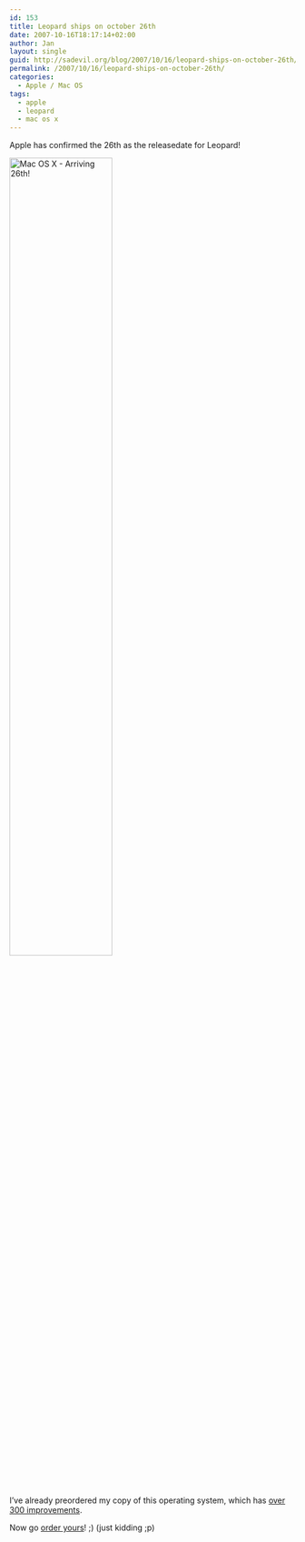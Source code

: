 ```yaml
---
id: 153
title: Leopard ships on october 26th
date: 2007-10-16T18:17:14+02:00
author: Jan
layout: single
guid: http://sadevil.org/blog/2007/10/16/leopard-ships-on-october-26th/
permalink: /2007/10/16/leopard-ships-on-october-26th/
categories:
  - Apple / Mac OS
tags:
  - apple
  - leopard
  - mac os x
---
```

Apple has confirmed the 26th as the releasedate for Leopard!

<a href="http://www.apple.com/macosx/" target="_blank"><img title="Mac OS X - Arriving 26th!" src="https://kcore.org/wp-content/uploads/2007/10/leopard-arriving-1026-hero-20071016.jpg" alt="Mac OS X - Arriving 26th!" width="60%" /></a>

I&#8217;ve already preordered my copy of this operating system, which has <a href="http://www.apple.com/macosx/features/300.html" target="_blank">over 300 improvements</a>.

Now go <a href="http://store.apple.com/Catalog/US/Images/intlstoreroutingpage.html?cid=AOSA10000022132" target="_blank">order yours</a>! ;) (just kidding ;p)